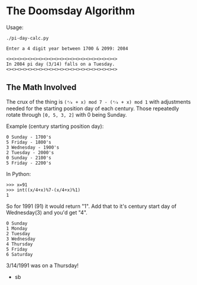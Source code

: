 # The Doomsday Algorithm

Usage:
```
./pi-day-calc.py

Enter a 4 digit year between 1700 & 2099: 2084

<><><><><><><><><><><><><><><><><><><><><>
In 2084 pi day (3/14) falls on a Tuesday.
<><><><><><><><><><><><><><><><><><><><><>

```


## The Math Involved

The crux of the thing is ```(ˣ⁄₄ + x) mod 7 - (ˣ⁄₄ + x) mod 1``` with adjustments needed for the starting position day of each century. Those repeatedly rotate through ```[0, 5, 3, 2]``` with 0 being Sunday.

Example (century starting position day):
```
0 Sunday - 1700's
5 Friday - 1800's
3 Wednesday - 1900's
2 Tuesday - 2000's
0 Sunday - 2100's
5 Friday - 2200's
```

In Python:
```
>>> x=91
>>> int((x/4+x)%7-(x/4+x)%1)
1
```
So for 1991 (91) it would return "1". Add that to it's century start day of Wednesday(3) and you'd get "4". 
```
0 Sunday
1 Monday
2 Tuesday
3 Wednesday
4 Thursday
5 Friday
6 Saturday
```
3/14/1991 was on a Thursday!


- sb
 

